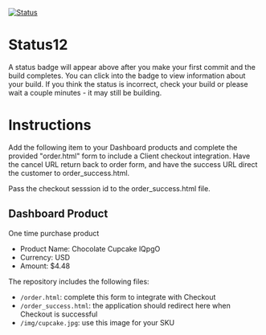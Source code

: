 [![Status](https://img.shields.io/badge/status-BUILDING%20COMMIT:%202702e3183ebe563417cf20d6b3842a46ccf8f8d1-yellow.svg)](https://github.com/raysaavedra-work/bakery_scaffold_NaL5KZ7dUbPKxoEa/commit/2702e3183ebe563417cf20d6b3842a46ccf8f8d1)



# Status12

A status badge will appear above after you make your first commit and the build completes. You can click into the badge to view information about your build. If you think the status is incorrect, check your build or please wait a couple minutes - it may still be building.

# Instructions

Add the following item to your Dashboard products and complete the provided "order.html" form to include a Client checkout integration. Have the cancel URL return back to order form, and have the success URL direct the customer to order_success.html.

Pass the checkout sesssion id to the order_success.html file.

## Dashboard Product
One time purchase product
* Product Name: Chocolate Cupcake lQpgO
* Currency: USD
* Amount: $4.48

The repository includes the following files:
* `/order.html`: complete this form to integrate with Checkout
* `/order_success.html`: the application should redirect here when Checkout is successful
* `/img/cupcake.jpg`: use this image for your SKU
